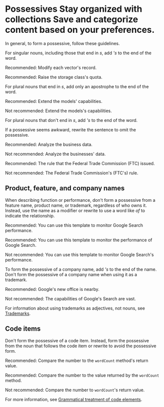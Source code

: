 


# Possessives Stay organized with collections Save and categorize content based on your preferences.

In general, to form a possessive, follow these guidelines.

For singular nouns, including those that end in *s*, add *'s* to the end of the word.

Recommended: Modify each vector's record.

Recommended: Raise the storage class's quota.

For plural nouns that end in *s*, add only an apostrophe to the end of the word.

Recommended: Extend the models' capabilities.

Not recommended: Extend the models's
capabilities.

For plural nouns that don't end in *s*, add *'s* to the end of the word.

If a possessive seems awkward, rewrite the sentence to omit the possessive.

Recommended: Analyze the business data.

Not recommended: Analyze the businesses' data.

Recommended: The rule that the Federal Trade
Commission (FTC) issued.

Not recommended: The Federal Trade
Commission's (FTC's) rule.

## Product, feature, and company names

When describing function or performance, don't form a possessive from a
feature name, product name, or trademark, regardless of who owns it. Instead,
use the name as a modifier or rewrite to use a word like *of* to indicate
the relationship.

Recommended: You can use this template to
monitor Google Search performance.

Recommended: You can use this template to
monitor the performance of Google Search.

Not recommended: You can use this template to
monitor Google Search's performance.

To form the possessive of a company name, add *'s* to the end of the name. Don't form the
possessive of a company name when using it as a trademark.

Recommended: Google's new office is
nearby.

Not recommended: The capabilities of
Google's Search are vast.

For information about using trademarks as adjectives, not nouns, see
[Trademarks](/style/trademarks#use-trademarks-as-adjectives).

## Code items

Don't form the possessive of a code item. Instead, form the possessive from the noun that
follows the code item or rewrite to avoid the possessive form.

Recommended: Compare the number to the
`wordCount` method's return value.

Recommended: Compare the number to the
value returned by the `wordCount` method.

Not recommended: Compare the number to
`wordCount`'s return value.

For more information, see
[Grammatical treatment of code elements](/style/code-in-text#grammatical-treatment-of-code-elements).



